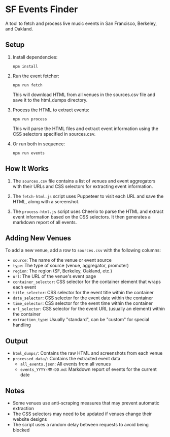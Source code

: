 # SF Events Finder

A tool to fetch and process live music events in San Francisco, Berkeley, and Oakland.

## Setup

1. Install dependencies:
   ```
   npm install
   ```

2. Run the event fetcher:
   ```
   npm run fetch
   ```
   This will download HTML from all venues in the sources.csv file and save it to the html_dumps directory.

3. Process the HTML to extract events:
   ```
   npm run process
   ```
   This will parse the HTML files and extract event information using the CSS selectors specified in sources.csv.

4. Or run both in sequence:
   ```
   npm run events
   ```

## How It Works

1. The `sources.csv` file contains a list of venues and event aggregators with their URLs and CSS selectors for extracting event information.

2. The `fetch-html.js` script uses Puppeteer to visit each URL and save the HTML, along with a screenshot.

3. The `process-html.js` script uses Cheerio to parse the HTML and extract event information based on the CSS selectors. It then generates a markdown report of all events.

## Adding New Venues

To add a new venue, add a row to `sources.csv` with the following columns:

- `source`: The name of the venue or event source
- `type`: The type of source (venue, aggregator, promoter)
- `region`: The region (SF, Berkeley, Oakland, etc.)
- `url`: The URL of the venue's event page
- `container_selector`: CSS selector for the container element that wraps each event
- `title_selector`: CSS selector for the event title within the container
- `date_selector`: CSS selector for the event date within the container
- `time_selector`: CSS selector for the event time within the container
- `url_selector`: CSS selector for the event URL (usually an <a> element) within the container
- `extraction_type`: Usually "standard", can be "custom" for special handling

## Output

- `html_dumps/`: Contains the raw HTML and screenshots from each venue
- `processed_data/`: Contains the extracted event data
  - `all_events.json`: All events from all venues
  - `events_YYYY-MM-DD.md`: Markdown report of events for the current date

## Notes

- Some venues use anti-scraping measures that may prevent automatic extraction
- The CSS selectors may need to be updated if venues change their website designs
- The script uses a random delay between requests to avoid being blocked